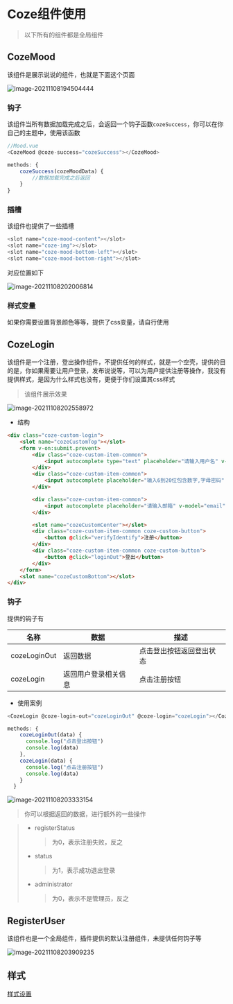 # Coze组件使用

> 以下所有的组件都是全局组件



## CozeMood

该组件是展示说说的组件，也就是下面这个页面

![image-20211108194504444](https://ooszy.cco.vin/img/blog-note/image-20211108194504444.png?x-oss-process=style/pictureProcess1)



### 钩子

该组件当所有数据加载完成之后，会返回一个钩子函数`cozeSuccess`，你可以在你自己的主题中，使用该函数

```js
//Mood.vue
<CozeMood @coze-success="cozeSuccess"></CozeMood>

methods: {
    cozeSuccess(cozeMoodData) {
        //数据加载完成之后返回
    }
}
```





### 插槽

该组件也提供了一些插槽

```js
<slot name="coze-mood-content"></slot>
<slot name="coze-img"></slot>
<slot name="coze-mood-bottom-left"></slot>
<slot name="coze-mood-bottom-right"></slot>
```

对应位置如下

![image-20211108202006814](https://ooszy.cco.vin/img/blog-note/image-20211108202006814.png?x-oss-process=style/pictureProcess1)





### 样式变量

如果你需要设置背景颜色等等，提供了css变量，请自行使用



## CozeLogin

该组件是一个注册，登出操作组件，不提供任何的样式，就是一个空壳，提供的目的是，你如果需要让用户登录，发布说说等，可以为用户提供注册等操作，我没有提供样式，是因为什么样式也没有，更便于你们设置其css样式



> 该组件展示效果

![image-20211108202558972](https://ooszy.cco.vin/img/blog-note/image-20211108202558972.png?x-oss-process=style/pictureProcess1)



- 结构

```html
<div class="coze-custom-login">
    <slot name="cozeCustomTop"></slot>
    <form v-on:submit.prevent>
        <div class="coze-custom-item-common">
            <input autocomplete type="text" placeholder="请输入用户名" v-model="username" name="username">
        </div>
        <div class="coze-custom-item-common">
            <input autocomplete placeholder="输入6到20位包含数字,字母密码" v-model="password" name="password" type="password">
        </div>

        <div class="coze-custom-item-common">
            <input autocomplete placeholder="请输入邮箱" v-model="email" name="email" type="text">
        </div>

        <slot name="cozeCustomCenter"></slot>
        <div class="coze-custom-item-common coze-custom-button">
            <button @click="verifyIdentify">注册</button>
        </div>
        <div class="coze-custom-item-common coze-custom-button">
            <button @click="loginOut">登出</button>
        </div>
    </form>
    <slot name="cozeCustomBottom"></slot>
</div>
```



### 钩子

提供的钩子有



| 名称         | 数据                 | 描述                     |
| ------------ | -------------------- | ------------------------ |
| cozeLoginOut | 返回数据             | 点击登出按钮返回登出状态 |
| cozeLogin    | 返回用户登录相关信息 | 点击注册按钮             |



- 使用案例

```js
<CozeLogin @coze-login-out="cozeLoginOut" @coze-login="cozeLogin"></CozeLogin>

methods: {
    cozeLoginOut(data) {
      console.log("点击登出按钮")
      console.log(data)
    },
    cozeLogin(data) {
      console.log("点击注册按钮")
      console.log(data)
    }
  }
```



![image-20211108203333154](https://ooszy.cco.vin/img/blog-note/image-20211108203333154.png?x-oss-process=style/pictureProcess1)



> 你可以根据返回的数据，进行额外的一些操作



> - registerStatus
>
>   > 为0，表示注册失败，反之
>
> - status
>
>   > 为1，表示成功退出登录
>
> - administrator
>
>   > 为0，表示不是管理员，反之





## RegisterUser

该组件也是一个全局组件，插件提供的默认注册组件，未提供任何钩子等



![image-20211108203909235](https://ooszy.cco.vin/img/blog-note/image-20211108203909235.png?x-oss-process=style/pictureProcess1)



## 样式

[样式设置](./style.md)